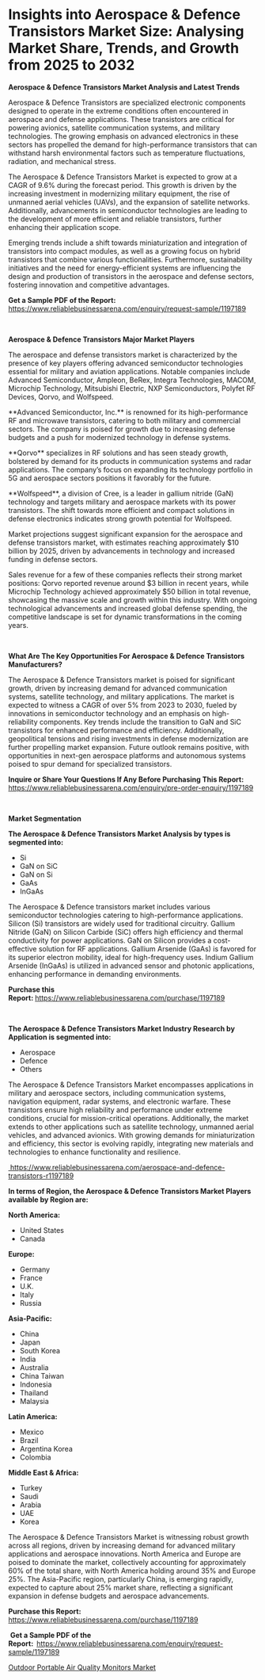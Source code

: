 <p><h1>Insights into Aerospace & Defence Transistors Market Size: Analysing Market Share, Trends, and Growth from 2025 to 2032</h1></p><p><strong>Aerospace & Defence Transistors Market Analysis and Latest Trends</strong></p>
<p><p>Aerospace & Defence Transistors are specialized electronic components designed to operate in the extreme conditions often encountered in aerospace and defense applications. These transistors are critical for powering avionics, satellite communication systems, and military technologies. The growing emphasis on advanced electronics in these sectors has propelled the demand for high-performance transistors that can withstand harsh environmental factors such as temperature fluctuations, radiation, and mechanical stress.</p><p>The Aerospace & Defence Transistors Market is expected to grow at a CAGR of 9.6% during the forecast period. This growth is driven by the increasing investment in modernizing military equipment, the rise of unmanned aerial vehicles (UAVs), and the expansion of satellite networks. Additionally, advancements in semiconductor technologies are leading to the development of more efficient and reliable transistors, further enhancing their application scope.</p><p>Emerging trends include a shift towards miniaturization and integration of transistors into compact modules, as well as a growing focus on hybrid transistors that combine various functionalities. Furthermore, sustainability initiatives and the need for energy-efficient systems are influencing the design and production of transistors in the aerospace and defense sectors, fostering innovation and competitive advantages.</p></p>
<p><strong>Get a Sample PDF of the Report:&nbsp;</strong> <a href="https://www.reliablebusinessarena.com/enquiry/request-sample/1197189?utm_campaign=2349&utm_medium=2&utm_source=Github&utm_content=ia&utm_term=13022025&utm_id=aerospace-defence-transistors">https://www.reliablebusinessarena.com/enquiry/request-sample/1197189</a></p>
<p>&nbsp;</p>
<p><strong>Aerospace & Defence Transistors Major Market Players</strong></p>
<p><p>The aerospace and defense transistors market is characterized by the presence of key players offering advanced semiconductor technologies essential for military and aviation applications. Notable companies include Advanced Semiconductor, Ampleon, BeRex, Integra Technologies, MACOM, Microchip Technology, Mitsubishi Electric, NXP Semiconductors, Polyfet RF Devices, Qorvo, and Wolfspeed.</p><p>**Advanced Semiconductor, Inc.** is renowned for its high-performance RF and microwave transistors, catering to both military and commercial sectors. The company is poised for growth due to increasing defense budgets and a push for modernized technology in defense systems.</p><p>**Qorvo** specializes in RF solutions and has seen steady growth, bolstered by demand for its products in communication systems and radar applications. The company’s focus on expanding its technology portfolio in 5G and aerospace sectors positions it favorably for the future.</p><p>**Wolfspeed**, a division of Cree, is a leader in gallium nitride (GaN) technology and targets military and aerospace markets with its power transistors. The shift towards more efficient and compact solutions in defense electronics indicates strong growth potential for Wolfspeed.</p><p>Market projections suggest significant expansion for the aerospace and defense transistors market, with estimates reaching approximately $10 billion by 2025, driven by advancements in technology and increased funding in defense sectors. </p><p>Sales revenue for a few of these companies reflects their strong market positions: Qorvo reported revenue around $3 billion in recent years, while Microchip Technology achieved approximately $50 billion in total revenue, showcasing the massive scale and growth within this industry. With ongoing technological advancements and increased global defense spending, the competitive landscape is set for dynamic transformations in the coming years.</p></p>
<p>&nbsp;</p>
<p><strong>What Are The Key Opportunities For Aerospace & Defence Transistors Manufacturers?</strong></p>
<p><p>The Aerospace & Defence Transistors market is poised for significant growth, driven by increasing demand for advanced communication systems, satellite technology, and military applications. The market is expected to witness a CAGR of over 5% from 2023 to 2030, fueled by innovations in semiconductor technology and an emphasis on high-reliability components. Key trends include the transition to GaN and SiC transistors for enhanced performance and efficiency. Additionally, geopolitical tensions and rising investments in defense modernization are further propelling market expansion. Future outlook remains positive, with opportunities in next-gen aerospace platforms and autonomous systems poised to spur demand for specialized transistors.</p></p>
<p><strong>Inquire or Share Your Questions If Any Before Purchasing This Report:</strong> <a href="https://www.reliablebusinessarena.com/enquiry/pre-order-enquiry/1197189?utm_campaign=2349&utm_medium=2&utm_source=Github&utm_content=ia&utm_term=13022025&utm_id=aerospace-defence-transistors">https://www.reliablebusinessarena.com/enquiry/pre-order-enquiry/1197189</a></p>
<p>&nbsp;</p>
<p><strong>Market Segmentation</strong></p>
<p><strong>The Aerospace & Defence Transistors Market Analysis by types is segmented into:</strong></p>
<p><ul><li>Si</li><li>GaN on SiC</li><li>GaN on Si</li><li>GaAs</li><li>InGaAs</li></ul></p>
<p><p>The Aerospace & Defence transistors market includes various semiconductor technologies catering to high-performance applications. Silicon (Si) transistors are widely used for traditional circuitry. Gallium Nitride (GaN) on Silicon Carbide (SiC) offers high efficiency and thermal conductivity for power applications. GaN on Silicon provides a cost-effective solution for RF applications. Gallium Arsenide (GaAs) is favored for its superior electron mobility, ideal for high-frequency uses. Indium Gallium Arsenide (InGaAs) is utilized in advanced sensor and photonic applications, enhancing performance in demanding environments.</p></p>
<p><strong>Purchase this Report:&nbsp;</strong><a href="https://www.reliablebusinessarena.com/purchase/1197189?utm_campaign=2349&utm_medium=2&utm_source=Github&utm_content=ia&utm_term=13022025&utm_id=aerospace-defence-transistors">https://www.reliablebusinessarena.com/purchase/1197189</a></p>
<p>&nbsp;</p>
<p><strong>The Aerospace & Defence Transistors Market Industry Research by Application is segmented into:</strong></p>
<p><ul><li>Aerospace</li><li>Defence</li><li>Others</li></ul></p>
<p><p>The Aerospace & Defence Transistors Market encompasses applications in military and aerospace sectors, including communication systems, navigation equipment, radar systems, and electronic warfare. These transistors ensure high reliability and performance under extreme conditions, crucial for mission-critical operations. Additionally, the market extends to other applications such as satellite technology, unmanned aerial vehicles, and advanced avionics. With growing demands for miniaturization and efficiency, this sector is evolving rapidly, integrating new materials and technologies to enhance functionality and resilience.</p></p>
<p><a href="https://www.reliablebusinessarena.com/aerospace-and-defence-transistors-r1197189?utm_campaign=2349&utm_medium=2&utm_source=Github&utm_content=ia&utm_term=13022025&utm_id=aerospace-defence-transistors">&nbsp;https://www.reliablebusinessarena.com/aerospace-and-defence-transistors-r1197189</a></p>
<p><strong>In terms of Region, the Aerospace & Defence Transistors Market Players available by Region are:</strong></p>
<p>
    <p> <strong> North America: </strong>
        <ul>
            <li>United States</li>
            <li>Canada</li>
        </ul>
        </p> 
    <p> <strong> Europe: </strong>
        <ul>
            <li>Germany</li>
            <li>France</li>
            <li>U.K.</li>
            <li>Italy</li>
            <li>Russia</li>
        </ul>
        </p> 
    <p> <strong> Asia-Pacific: </strong>
        <ul>
            <li>China</li>
            <li>Japan</li>
            <li>South Korea</li>
            <li>India</li>
            <li>Australia</li>
            <li>China Taiwan</li>
            <li>Indonesia</li>
            <li>Thailand</li>
            <li>Malaysia</li>
        </ul>
        </p> 
    <p> <strong> Latin America: </strong>
        <ul>
            <li>Mexico</li>
            <li>Brazil</li>
            <li>Argentina Korea</li>
            <li>Colombia</li>
        </ul>
        </p> 
    <p> <strong> Middle East & Africa: </strong>
        <ul>
            <li>Turkey</li>
            <li>Saudi</li>
            <li>Arabia</li>
            <li>UAE</li>
            <li>Korea</li>
        </ul>
    </p>
    </p>
<p><p>The Aerospace & Defence Transistors Market is witnessing robust growth across all regions, driven by increasing demand for advanced military applications and aerospace innovations. North America and Europe are poised to dominate the market, collectively accounting for approximately 60% of the total share, with North America holding around 35% and Europe 25%. The Asia-Pacific region, particularly China, is emerging rapidly, expected to capture about 25% market share, reflecting a significant expansion in defense budgets and aerospace advancements.</p></p>
<p><strong>Purchase this Report: </strong><a href="https://www.reliablebusinessarena.com/purchase/1197189?utm_campaign=2349&utm_medium=2&utm_source=Github&utm_content=ia&utm_term=13022025&utm_id=aerospace-defence-transistors">https://www.reliablebusinessarena.com/purchase/1197189</a></p>
<p>&nbsp;<strong>Get a Sample PDF of the Report:&nbsp;&nbsp;</strong><a href="https://www.reliablebusinessarena.com/enquiry/request-sample/1197189?utm_campaign=2349&utm_medium=2&utm_source=Github&utm_content=ia&utm_term=13022025&utm_id=aerospace-defence-transistors">https://www.reliablebusinessarena.com/enquiry/request-sample/1197189</a></p>
<p><strong></strong></p>
<p><p><a href="https://github.com/pearlinewhite4692/Market-Research-Report-List-1/blob/main/outdoor-portable-air-quality-monitors-market.md?utm_campaign=2349&utm_medium=2&utm_source=Github&utm_content=ia&utm_term=13022025&utm_id=aerospace-defence-transistors">Outdoor Portable Air Quality Monitors Market</a></p></p>